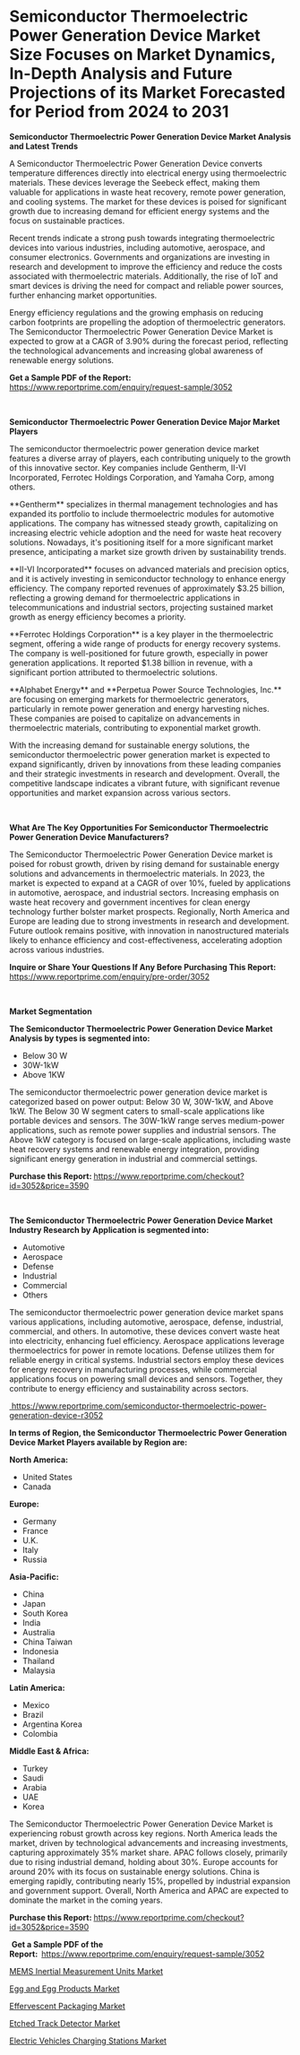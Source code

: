 <p><h1>Semiconductor Thermoelectric Power Generation Device Market Size Focuses on Market Dynamics, In-Depth Analysis and Future Projections of its Market Forecasted for Period from 2024 to 2031</h1></p><p><strong>Semiconductor Thermoelectric Power Generation Device Market Analysis and Latest Trends</strong></p>
<p><p>A Semiconductor Thermoelectric Power Generation Device converts temperature differences directly into electrical energy using thermoelectric materials. These devices leverage the Seebeck effect, making them valuable for applications in waste heat recovery, remote power generation, and cooling systems. The market for these devices is poised for significant growth due to increasing demand for efficient energy systems and the focus on sustainable practices.</p><p>Recent trends indicate a strong push towards integrating thermoelectric devices into various industries, including automotive, aerospace, and consumer electronics. Governments and organizations are investing in research and development to improve the efficiency and reduce the costs associated with thermoelectric materials. Additionally, the rise of IoT and smart devices is driving the need for compact and reliable power sources, further enhancing market opportunities.</p><p>Energy efficiency regulations and the growing emphasis on reducing carbon footprints are propelling the adoption of thermoelectric generators. The Semiconductor Thermoelectric Power Generation Device Market is expected to grow at a CAGR of 3.90% during the forecast period, reflecting the technological advancements and increasing global awareness of renewable energy solutions.</p></p>
<p><strong>Get a Sample PDF of the Report:&nbsp;</strong> <a href="https://www.reportprime.com/enquiry/request-sample/3052?utm_campaign=28&utm_medium=2&utm_source=Github&utm_content=ia&utm_term=24122024&utm_id=semiconductor-thermoelectric-power-generation-device">https://www.reportprime.com/enquiry/request-sample/3052</a></p>
<p>&nbsp;</p>
<p><strong>Semiconductor Thermoelectric Power Generation Device Major Market Players</strong></p>
<p><p>The semiconductor thermoelectric power generation device market features a diverse array of players, each contributing uniquely to the growth of this innovative sector. Key companies include Gentherm, II-VI Incorporated, Ferrotec Holdings Corporation, and Yamaha Corp, among others.</p><p>**Gentherm** specializes in thermal management technologies and has expanded its portfolio to include thermoelectric modules for automotive applications. The company has witnessed steady growth, capitalizing on increasing electric vehicle adoption and the need for waste heat recovery solutions. Nowadays, it's positioning itself for a more significant market presence, anticipating a market size growth driven by sustainability trends.</p><p>**II-VI Incorporated** focuses on advanced materials and precision optics, and it is actively investing in semiconductor technology to enhance energy efficiency. The company reported revenues of approximately $3.25 billion, reflecting a growing demand for thermoelectric applications in telecommunications and industrial sectors, projecting sustained market growth as energy efficiency becomes a priority.</p><p>**Ferrotec Holdings Corporation** is a key player in the thermoelectric segment, offering a wide range of products for energy recovery systems. The company is well-positioned for future growth, especially in power generation applications. It reported $1.38 billion in revenue, with a significant portion attributed to thermoelectric solutions.</p><p>**Alphabet Energy** and **Perpetua Power Source Technologies, Inc.** are focusing on emerging markets for thermoelectric generators, particularly in remote power generation and energy harvesting niches. These companies are poised to capitalize on advancements in thermoelectric materials, contributing to exponential market growth.</p><p>With the increasing demand for sustainable energy solutions, the semiconductor thermoelectric power generation market is expected to expand significantly, driven by innovations from these leading companies and their strategic investments in research and development. Overall, the competitive landscape indicates a vibrant future, with significant revenue opportunities and market expansion across various sectors.</p></p>
<p>&nbsp;</p>
<p><strong>What Are The Key Opportunities For Semiconductor Thermoelectric Power Generation Device Manufacturers?</strong></p>
<p><p>The Semiconductor Thermoelectric Power Generation Device market is poised for robust growth, driven by rising demand for sustainable energy solutions and advancements in thermoelectric materials. In 2023, the market is expected to expand at a CAGR of over 10%, fueled by applications in automotive, aerospace, and industrial sectors. Increasing emphasis on waste heat recovery and government incentives for clean energy technology further bolster market prospects. Regionally, North America and Europe are leading due to strong investments in research and development. Future outlook remains positive, with innovation in nanostructured materials likely to enhance efficiency and cost-effectiveness, accelerating adoption across various industries.</p></p>
<p><strong>Inquire or Share Your Questions If Any Before Purchasing This Report:</strong> <a href="https://www.reportprime.com/enquiry/pre-order/3052?utm_campaign=28&utm_medium=2&utm_source=Github&utm_content=ia&utm_term=24122024&utm_id=semiconductor-thermoelectric-power-generation-device">https://www.reportprime.com/enquiry/pre-order/3052</a></p>
<p>&nbsp;</p>
<p><strong>Market Segmentation</strong></p>
<p><strong>The Semiconductor Thermoelectric Power Generation Device Market Analysis by types is segmented into:</strong></p>
<p><ul><li>Below 30 W</li><li>30W-1kW</li><li>Above 1KW</li></ul></p>
<p><p>The semiconductor thermoelectric power generation device market is categorized based on power output: Below 30 W, 30W-1kW, and Above 1kW. The Below 30 W segment caters to small-scale applications like portable devices and sensors. The 30W-1kW range serves medium-power applications, such as remote power supplies and industrial sensors. The Above 1kW category is focused on large-scale applications, including waste heat recovery systems and renewable energy integration, providing significant energy generation in industrial and commercial settings.</p></p>
<p><strong>Purchase this Report:&nbsp;</strong><a href="https://www.reportprime.com/checkout?id=3052&price=3590&utm_campaign=28&utm_medium=2&utm_source=Github&utm_content=ia&utm_term=24122024&utm_id=semiconductor-thermoelectric-power-generation-device">https://www.reportprime.com/checkout?id=3052&price=3590</a></p>
<p>&nbsp;</p>
<p><strong>The Semiconductor Thermoelectric Power Generation Device Market Industry Research by Application is segmented into:</strong></p>
<p><ul><li>Automotive</li><li>Aerospace</li><li>Defense</li><li>Industrial</li><li>Commercial</li><li>Others</li></ul></p>
<p><p>The semiconductor thermoelectric power generation device market spans various applications, including automotive, aerospace, defense, industrial, commercial, and others. In automotive, these devices convert waste heat into electricity, enhancing fuel efficiency. Aerospace applications leverage thermoelectrics for power in remote locations. Defense utilizes them for reliable energy in critical systems. Industrial sectors employ these devices for energy recovery in manufacturing processes, while commercial applications focus on powering small devices and sensors. Together, they contribute to energy efficiency and sustainability across sectors.</p></p>
<p><a href="https://www.reportprime.com/semiconductor-thermoelectric-power-generation-device-r3052?utm_campaign=28&utm_medium=2&utm_source=Github&utm_content=ia&utm_term=24122024&utm_id=semiconductor-thermoelectric-power-generation-device">&nbsp;https://www.reportprime.com/semiconductor-thermoelectric-power-generation-device-r3052</a></p>
<p><strong>In terms of Region, the Semiconductor Thermoelectric Power Generation Device Market Players available by Region are:</strong></p>
<p>
    <p> <strong> North America: </strong>
        <ul>
            <li>United States</li>
            <li>Canada</li>
        </ul>
        </p> 
    <p> <strong> Europe: </strong>
        <ul>
            <li>Germany</li>
            <li>France</li>
            <li>U.K.</li>
            <li>Italy</li>
            <li>Russia</li>
        </ul>
        </p> 
    <p> <strong> Asia-Pacific: </strong>
        <ul>
            <li>China</li>
            <li>Japan</li>
            <li>South Korea</li>
            <li>India</li>
            <li>Australia</li>
            <li>China Taiwan</li>
            <li>Indonesia</li>
            <li>Thailand</li>
            <li>Malaysia</li>
        </ul>
        </p> 
    <p> <strong> Latin America: </strong>
        <ul>
            <li>Mexico</li>
            <li>Brazil</li>
            <li>Argentina Korea</li>
            <li>Colombia</li>
        </ul>
        </p> 
    <p> <strong> Middle East & Africa: </strong>
        <ul>
            <li>Turkey</li>
            <li>Saudi</li>
            <li>Arabia</li>
            <li>UAE</li>
            <li>Korea</li>
        </ul>
    </p>
    </p>
<p><p>The Semiconductor Thermoelectric Power Generation Device Market is experiencing robust growth across key regions. North America leads the market, driven by technological advancements and increasing investments, capturing approximately 35% market share. APAC follows closely, primarily due to rising industrial demand, holding about 30%. Europe accounts for around 20% with its focus on sustainable energy solutions. China is emerging rapidly, contributing nearly 15%, propelled by industrial expansion and government support. Overall, North America and APAC are expected to dominate the market in the coming years.</p></p>
<p><strong>Purchase this Report: </strong><a href="https://www.reportprime.com/checkout?id=3052&price=3590&utm_campaign=28&utm_medium=2&utm_source=Github&utm_content=ia&utm_term=24122024&utm_id=semiconductor-thermoelectric-power-generation-device">https://www.reportprime.com/checkout?id=3052&price=3590</a></p>
<p>&nbsp;<strong>Get a Sample PDF of the Report:&nbsp;&nbsp;</strong><a href="https://www.reportprime.com/enquiry/request-sample/3052?utm_campaign=28&utm_medium=2&utm_source=Github&utm_content=ia&utm_term=24122024&utm_id=semiconductor-thermoelectric-power-generation-device">https://www.reportprime.com/enquiry/request-sample/3052</a></p>
<p><strong></strong></p>
<p><p><a href="https://github.com/LilianFaulkner65/Market-Research-Report-List-1/blob/main/mems-inertial-measurement-units-market.md?utm_campaign=28&utm_medium=2&utm_source=Github&utm_content=ia&utm_term=24122024&utm_id=semiconductor-thermoelectric-power-generation-device">MEMS Inertial Measurement Units Market</a></p><p><a href="https://www.linkedin.com/pulse/egg-products-market-from-20242031-in-depth-quantitative-0bw3e?utm_campaign=28&utm_medium=2&utm_source=Github&utm_content=ia&utm_term=24122024&utm_id=semiconductor-thermoelectric-power-generation-device">Egg and Egg Products Market</a></p><p><a href="https://www.linkedin.com/pulse/in-depth-analysis-effervescent-packaging-market-projected-9haae?utm_campaign=28&utm_medium=2&utm_source=Github&utm_content=ia&utm_term=24122024&utm_id=semiconductor-thermoelectric-power-generation-device">Effervescent Packaging Market</a></p><p><a href="https://github.com/SamiaChowdhury801/Market-Research-Report-List-1/blob/main/etched-track-detector-market.md?utm_campaign=28&utm_medium=2&utm_source=Github&utm_content=ia&utm_term=24122024&utm_id=semiconductor-thermoelectric-power-generation-device">Etched Track Detector Market</a></p><p><a href="https://www.linkedin.com/pulse/48-cagr-forecast-forthe-electric-vehicles-charging-stations-marketfrom-vnhse?utm_campaign=28&utm_medium=2&utm_source=Github&utm_content=ia&utm_term=24122024&utm_id=semiconductor-thermoelectric-power-generation-device">Electric Vehicles Charging Stations Market</a></p></p>